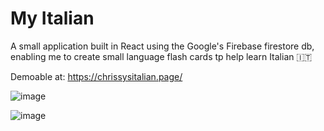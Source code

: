 # My Italian

A small application built in React using the Google's Firebase firestore db, enabling me to create small language flash cards tp help learn Italian 🇮🇹

Demoable at: https://chrissysitalian.page/

![image](https://user-images.githubusercontent.com/46443589/172234566-8c36a565-05d6-456f-ab7b-423d6a82c3c9.png)

![image](https://user-images.githubusercontent.com/46443589/172250414-785be0dd-16af-43ff-bd32-17fe295515dc.png)



